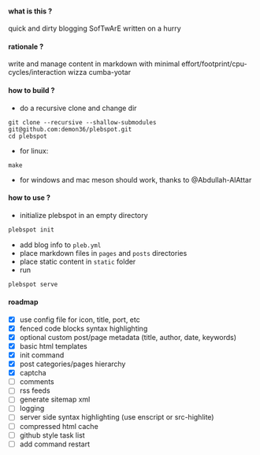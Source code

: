 #### what is this ?
quick and dirty blogging SofTwArE written on a hurry

#### rationale ?
write and manage content in markdown with minimal effort/footprint/cpu-cycles/interaction wizza cumba-yotar

#### how to build ?
- do a recursive clone and change dir
```
git clone --recursive --shallow-submodules git@github.com:demon36/plebspot.git
cd plebspot
```
- for linux:
```
make
```
- for windows and mac meson should work, thanks to @Abdullah-AlAttar

#### how to use ?
- initialize plebspot in an empty directory 
```sh
plebspot init
```
- add blog info to `pleb.yml`
- place markdown files in `pages` and `posts` directories
- place static content in `static` folder
- run
```sh
plebspot serve
```

#### roadmap
- [x] use config file for icon, title, port, etc
- [x] fenced code blocks syntax highlighting
- [x] optional custom post/page metadata (title, author, date, keywords)
- [x] basic html templates
- [x] init command 
- [x] post categories/pages hierarchy
- [x] captcha
- [ ] comments
- [ ] rss feeds
- [ ] generate sitemap xml
- [ ] logging
- [ ] server side syntax highlighting (use enscript or src-highlite)
- [ ] compressed html cache
- [ ] github style task list
- [ ] add command restart
